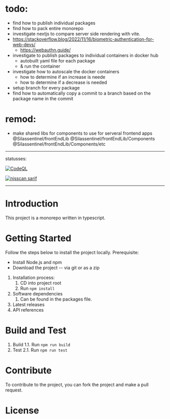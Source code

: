 # todo:
- find how to publish individual packages
- find how to pack entire monorepo
- investigate nextjs to compare server side rendering with vite.
- https://stackoverflow.blog/2022/11/16/biometric-authentication-for-web-devs/
    - https://webauthn.guide/
- investigate to publish packages to individual containers in docker hub
    - autobuilt yaml file for each package
    - & run the container
- investigate how to autoscale the docker containers
    - how to determine if an increase is neede
    - how to determine if a decrease is needed
- setup branch for every package
- find how to automatically copy a commit to a branch based on the package name in the commit
# remod:
- make shared libs for components to use for serveral frontend apps 
    @Silassentinel/frontEndLib
    @Silassentinel/frontEndLib/Components
    @Silassentinel/frontEndLib/Components/etc

------------------

statusses:

[![CodeQL](https://github.com/Silassentinel/MonoRepo/actions/workflows/codeql.yml/badge.svg?branch=main)](https://github.com/Silassentinel/MonoRepo/actions/workflows/codeql.yml)

[![njsscan sarif](https://github.com/Silassentinel/MonoRepo/actions/workflows/njsscan.yml/badge.svg?branch=main)](https://github.com/Silassentinel/MonoRepo/actions/workflows/njsscan.yml)


------------------


# Introduction 
This project is a monorepo written in typescript.

# Getting Started
Follow the steps below to install the project locally.
Prerequisite:
- Install Node.js and npm
- Download the project
-- via git or as a zip


1.	Installation process:
    1. CD into project root
    1. Run `npm install`
2.	Software dependencies
    1. Can be found in the packages file.
3.	Latest releases
4.	API references

# Build and Test
1. Build
1.1. Run `npm run build`
2. Test
2.1. Run `npm run test`

# Contribute
To contribute to the project, you can fork the project and make a pull request.

# License
